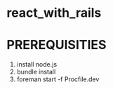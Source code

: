 # react_with_rails
# PREREQUISITIES
 1. install node.js
 2. bundle install
 3. foreman start -f Procfile.dev 
